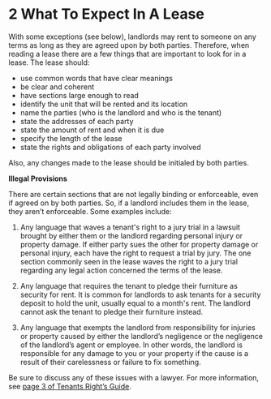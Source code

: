 # 2 What To Expect In A Lease 
With some exceptions (see below), landlords may rent to someone on any terms as long as they are agreed upon by both parties. Therefore, when reading a lease there are a few things that are important to look for in a lease. The lease should:  

- use common words that have clear meanings
- be clear and coherent
- have sections large enough to read
- identify the unit that will be rented and its location
- name the parties (who is the landlord and who is the tenant)
- state the addresses of each party
- state the amount of rent and when it is due
- specify the length of the lease
- state the rights and obligations of each party involved 

Also, any changes made to the lease should be initialed by both parties.  

**Illegal Provisions** 

There are certain sections that are not legally binding or enforceable, even if agreed on by both parties. So, if a landlord includes them in the lease, they aren’t enforceable. Some examples include: 

1.	Any language that waves a tenant's right to a jury trial in a lawsuit brought by either them or the landlord regarding personal injury or property damage. If either party sues the other for property damage or personal injury, each have the right to request a trial by jury. The one section commonly seen in the lease waves the right to a jury trial regarding any legal action concerned the terms of the lease.

2.	Any language that requires the tenant to pledge their furniture as security for rent. It is common for landlords to ask tenants for a security deposit to hold the unit, usually equal to a month's rent. The landlord cannot ask the tenant to pledge their furniture instead.

3.	Any language that exempts the landlord from responsibility for injuries or property caused by either the landlord’s negligence or the negligence of the landlord’s agent or employee. In other words, the landlord is responsible for any damage to you or your property if the cause is a result of their carelessness or failure to fix something.  

Be sure to discuss any of these issues with a lawyer. For more information, see [page 3 of Tenants Right’s Guide](https://ag.ny.gov/sites/default/files/tenants_rights.pdf).


